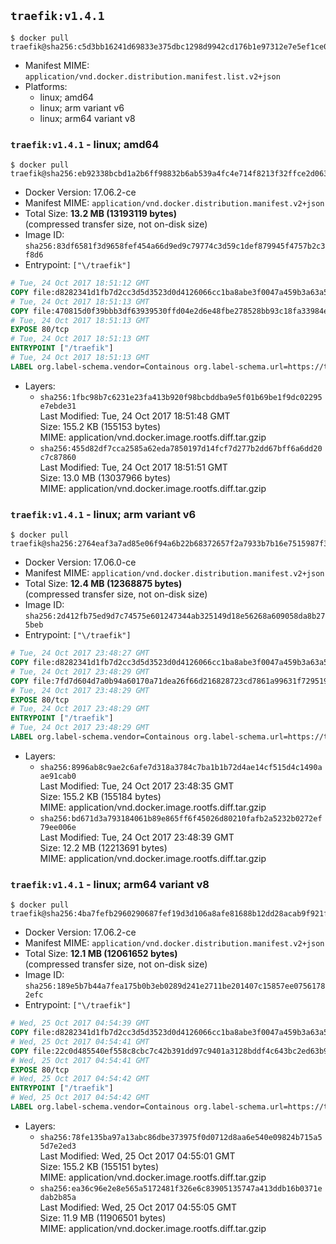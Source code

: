 ## `traefik:v1.4.1`

```console
$ docker pull traefik@sha256:c5d3bb16241d69833e375dbc1298d9942cd176b1e97312e7e5ef1ce011b83c89
```

-	Manifest MIME: `application/vnd.docker.distribution.manifest.list.v2+json`
-	Platforms:
	-	linux; amd64
	-	linux; arm variant v6
	-	linux; arm64 variant v8

### `traefik:v1.4.1` - linux; amd64

```console
$ docker pull traefik@sha256:eb92338bcbd1a2b6ff98832b6ab539a4fc4e714f8213f32ffce2d0632a07fe6c
```

-	Docker Version: 17.06.2-ce
-	Manifest MIME: `application/vnd.docker.distribution.manifest.v2+json`
-	Total Size: **13.2 MB (13193119 bytes)**  
	(compressed transfer size, not on-disk size)
-	Image ID: `sha256:83df6581f3d9658fef454a66d9ed9c79774c3d59c1def879945f4757b2c3f8d6`
-	Entrypoint: `["\/traefik"]`

```dockerfile
# Tue, 24 Oct 2017 18:51:12 GMT
COPY file:d8282341d1fb7d2cc3d5d3523d0d4126066cc1ba8abe3f0047a459b3a63a5653 in /etc/ssl/certs/ 
# Tue, 24 Oct 2017 18:51:13 GMT
COPY file:470815d0f39bbb3df63939530ffd04e2d6e48fbe278528bb93c18fa33984e88a in / 
# Tue, 24 Oct 2017 18:51:13 GMT
EXPOSE 80/tcp
# Tue, 24 Oct 2017 18:51:13 GMT
ENTRYPOINT ["/traefik"]
# Tue, 24 Oct 2017 18:51:13 GMT
LABEL org.label-schema.vendor=Containous org.label-schema.url=https://traefik.io org.label-schema.name=Traefik org.label-schema.description=A modern reverse-proxy org.label-schema.version=v1.4.1 org.label-schema.docker.schema-version=1.0
```

-	Layers:
	-	`sha256:1fbc98b7c6231e23fa413b920f98bcbddba9e5f01b69be1f9dc02295e7ebde31`  
		Last Modified: Tue, 24 Oct 2017 18:51:48 GMT  
		Size: 155.2 KB (155153 bytes)  
		MIME: application/vnd.docker.image.rootfs.diff.tar.gzip
	-	`sha256:455d82df7cca2585a62eda7850197d14fcf7d277b2dd67bff6a6dd20c7c87860`  
		Last Modified: Tue, 24 Oct 2017 18:51:51 GMT  
		Size: 13.0 MB (13037966 bytes)  
		MIME: application/vnd.docker.image.rootfs.diff.tar.gzip

### `traefik:v1.4.1` - linux; arm variant v6

```console
$ docker pull traefik@sha256:2764eaf3a7ad85e06f94a6b22b68372657f2a7933b7b16e7515987f3f6b0e9a3
```

-	Docker Version: 17.06.0-ce
-	Manifest MIME: `application/vnd.docker.distribution.manifest.v2+json`
-	Total Size: **12.4 MB (12368875 bytes)**  
	(compressed transfer size, not on-disk size)
-	Image ID: `sha256:2d412fb75ed9d7c74575e601247344ab325149d18e56268a609058da8b275beb`
-	Entrypoint: `["\/traefik"]`

```dockerfile
# Tue, 24 Oct 2017 23:48:27 GMT
COPY file:d8282341d1fb7d2cc3d5d3523d0d4126066cc1ba8abe3f0047a459b3a63a5653 in /etc/ssl/certs/ 
# Tue, 24 Oct 2017 23:48:29 GMT
COPY file:7fd7d604d7a0b94a60170a71dea26f66d216828723cd7861a99631f72951958a in / 
# Tue, 24 Oct 2017 23:48:29 GMT
EXPOSE 80/tcp
# Tue, 24 Oct 2017 23:48:29 GMT
ENTRYPOINT ["/traefik"]
# Tue, 24 Oct 2017 23:48:29 GMT
LABEL org.label-schema.vendor=Containous org.label-schema.url=https://traefik.io org.label-schema.name=Traefik org.label-schema.description=A modern reverse-proxy org.label-schema.version=v1.4.1 org.label-schema.docker.schema-version=1.0
```

-	Layers:
	-	`sha256:8996ab8c9ae2c6afe7d318a3784c7ba1b1b72d4ae14cf515d4c1490aae91cab0`  
		Last Modified: Tue, 24 Oct 2017 23:48:35 GMT  
		Size: 155.2 KB (155184 bytes)  
		MIME: application/vnd.docker.image.rootfs.diff.tar.gzip
	-	`sha256:bd671d3a793184061b89e865ff6f45026d80210fafb2a5232b0272ef79ee006e`  
		Last Modified: Tue, 24 Oct 2017 23:48:39 GMT  
		Size: 12.2 MB (12213691 bytes)  
		MIME: application/vnd.docker.image.rootfs.diff.tar.gzip

### `traefik:v1.4.1` - linux; arm64 variant v8

```console
$ docker pull traefik@sha256:4ba7fefb2960290687fef19d3d106a8afe81688b12dd28acab9f921f71994f40
```

-	Docker Version: 17.06.2-ce
-	Manifest MIME: `application/vnd.docker.distribution.manifest.v2+json`
-	Total Size: **12.1 MB (12061652 bytes)**  
	(compressed transfer size, not on-disk size)
-	Image ID: `sha256:189e5b7b44a7fea175b0b3eb0289d241e2711be201407c15857ee07561782efc`
-	Entrypoint: `["\/traefik"]`

```dockerfile
# Wed, 25 Oct 2017 04:54:39 GMT
COPY file:d8282341d1fb7d2cc3d5d3523d0d4126066cc1ba8abe3f0047a459b3a63a5653 in /etc/ssl/certs/ 
# Wed, 25 Oct 2017 04:54:41 GMT
COPY file:22c0d485540ef558c8cbc7c42b391dd97c9401a3128bddf4c643bc2ed63b9397 in / 
# Wed, 25 Oct 2017 04:54:41 GMT
EXPOSE 80/tcp
# Wed, 25 Oct 2017 04:54:42 GMT
ENTRYPOINT ["/traefik"]
# Wed, 25 Oct 2017 04:54:42 GMT
LABEL org.label-schema.vendor=Containous org.label-schema.url=https://traefik.io org.label-schema.name=Traefik org.label-schema.description=A modern reverse-proxy org.label-schema.version=v1.4.1 org.label-schema.docker.schema-version=1.0
```

-	Layers:
	-	`sha256:78fe135ba97a13abc86dbe373975f0d0712d8aa6e540e09824b715a55d7e2ed3`  
		Last Modified: Wed, 25 Oct 2017 04:55:01 GMT  
		Size: 155.2 KB (155151 bytes)  
		MIME: application/vnd.docker.image.rootfs.diff.tar.gzip
	-	`sha256:ea36c96e2e8e565a5172481f326e6c83905135747a413ddb16b0371edab2b85a`  
		Last Modified: Wed, 25 Oct 2017 04:55:05 GMT  
		Size: 11.9 MB (11906501 bytes)  
		MIME: application/vnd.docker.image.rootfs.diff.tar.gzip

